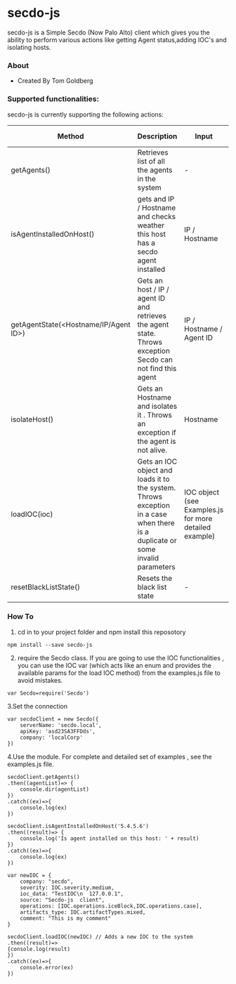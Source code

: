 # secdo-js #


secdo-js is a Simple Secdo (Now Palo Alto) client which gives you the ability to perform various actions like getting Agent status,adding IOC's and isolating hosts.


### About ###
* Created By Tom Goldberg

### Supported functionalities: ###

secdo-js is currently supporting the following actions: 

| Method | Description | Input | Successful Output 
| ------ | ------ | ------ | ------ |
| getAgents() | Retrieves list of all the agents in the system | - | Json formatted list of agents
| isAgentInstalledOnHost(<host>) | gets and IP / Hostname and checks weather this host has a secdo agent installed | IP / Hostname | true / false
| getAgentState(<Hostname/IP/Agent ID>) | Gets an host / IP / agent ID  and retrieves the agent state. Throws exception Secdo can not find this agent | IP / Hostname / Agent ID | status of this agent  
| isolateHost(<Hostname>) | Gets an Hostname and isolates it . Throws an exception if the agent is not alive. | Hostname | 'Success' 
| loadIOC(ioc) | Gets an IOC object and loads it to the system. Throws exception in a case when there is a duplicate or some invalid parameters  | IOC object (see Examples.js for more detailed example) | 'Success' 
| resetBlackListState() | Resets the black list state | - | 'Success


### How To ###

1. cd in to your project folder and npm install this reposotory 
~~~ 
npm install --save secdo-js
~~~
2. require the Secdo class. If you are going to use the IOC functionalities , you can use the IOC var (which acts like an enum and provides the available params for the load IOC method) from the examples.js file to avoid mistakes.
~~~
var Secdo=require('Secdo')
~~~
 3.Set the connection
~~~
var secdoClient = new Secdo({
    serverName: 'secdo.local',
    apiKey: 'asd23SA3FFDds',
    company: 'localCorp'
})
~~~

 4.Use the module. For complete and detailed set of examples , see the examples.js file.
~~~
secdoClient.getAgents()
.then((agentList)=> {
    console.dir(agentList)
})
.catch((ex)=>{
    console.log(ex)
})

secdoClient.isAgentInstalledOnHost('5.4.5.6')
.then((result)=> {
    console.log('Is agent installed on this host: ' + result)
})
.catch((ex)=>{
    console.log(ex)
})

var newIOC = {
    company: "secdo",
    severity: IOC.severity.medium,
    ioc_data: "TestIOC\n  127.0.0.1",
    source: "Secdo-js  client",
    operations: [IOC.operations.iceBlock,IOC.operations.case],
    artifacts_type: IOC.artifactTypes.mixed,
    comment: "This is my comment"
}

secdoClient.loadIOC(newIOC) // Adds a new IOC to the system
.then((result)=>
{console.log(result)
})
.catch((ex)=>{
    console.error(ex)
})
~~~
